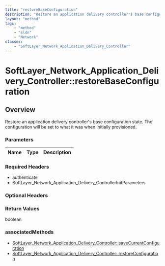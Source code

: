 ```yaml
---
title: "restoreBaseConfiguration"
description: "Restore an application delivery controller's base configuration state. The configuration will be set to what it was when... "
layout: "method"
tags:
    - "method"
    - "sldn"
    - "Network"
classes:
    - "SoftLayer_Network_Application_Delivery_Controller"
---
```

# SoftLayer_Network_Application_Delivery_Controller::restoreBaseConfiguration
## Overview 
Restore an application delivery controller's base configuration state. The configuration will be set to what it was when initially provisioned. 

### Parameters 
|Name | Type | Description |
| --- | --- | --- |


### Required Headers
* authenticate
* SoftLayer_Network_Application_Delivery_ControllerInitParameters

### Optional Headers

### Return Values
boolean


### associatedMethods

*  [SoftLayer_Network_Application_Delivery_Controller::saveCurrentConfiguration](/reference/services/SoftLayer_Network_Application_Delivery_Controller/saveCurrentConfiguration )
*  [SoftLayer_Network_Application_Delivery_Controller::restoreConfiguration](/reference/services/SoftLayer_Network_Application_Delivery_Controller/restoreConfiguration )

